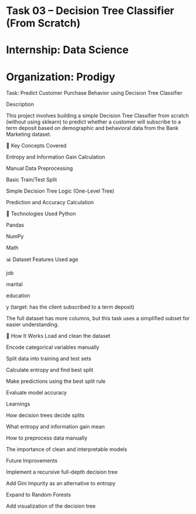 # Task 03 – Decision Tree Classifier (From Scratch)

# Internship: Data Science

# Organization: Prodigy 

 Task: Predict Customer Purchase Behavior using Decision Tree Classifier

 Description

This project involves building a simple Decision Tree Classifier from scratch (without using sklearn) to predict whether a customer will subscribe to a term deposit based on demographic and behavioral data from the Bank Marketing dataset.

🧠 Key Concepts Covered

Entropy and Information Gain Calculation

Manual Data Preprocessing

Basic Train/Test Split

Simple Decision Tree Logic (One-Level Tree)

Prediction and Accuracy Calculation

🔧 Technologies Used
Python

Pandas

NumPy

Math

📊 Dataset Features Used
age

job

marital

education

y (target: has the client subscribed to a term deposit)

The full dataset has more columns, but this task uses a simplified subset for easier understanding.

🚀 How It Works
Load and clean the dataset

Encode categorical variables manually

Split data into training and test sets

Calculate entropy and find best split

Make predictions using the best split rule

Evaluate model accuracy

 Learnings
 
How decision trees decide splits

What entropy and information gain mean

How to preprocess data manually

The importance of clean and interpretable models

 Future Improvements
 
Implement a recursive full-depth decision tree

Add Gini Impurity as an alternative to entropy

Expand to Random Forests

Add visualization of the decision tree


